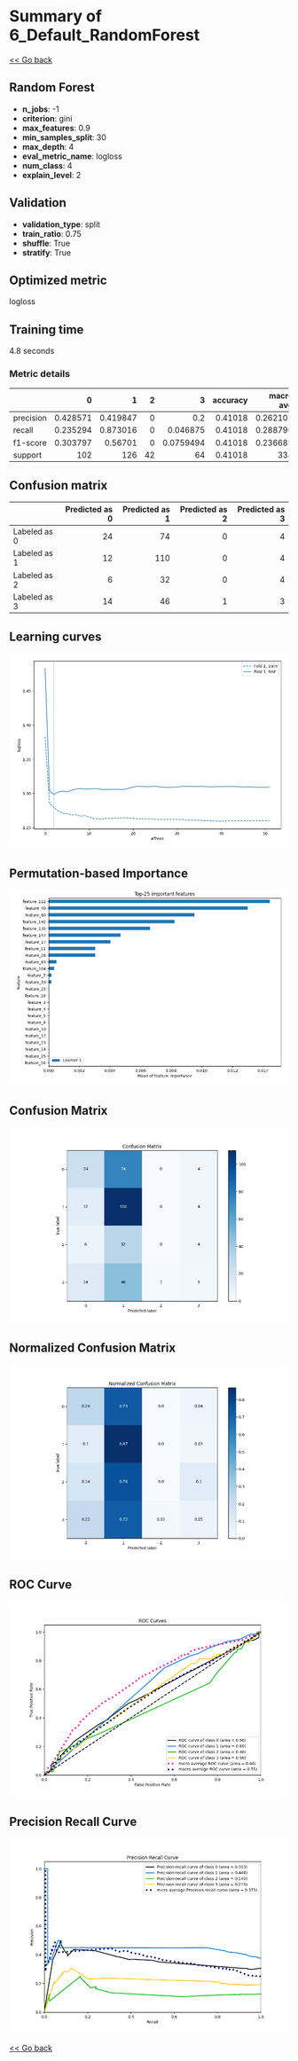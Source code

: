 # Summary of 6_Default_RandomForest

[<< Go back](../README.md)


## Random Forest
- **n_jobs**: -1
- **criterion**: gini
- **max_features**: 0.9
- **min_samples_split**: 30
- **max_depth**: 4
- **eval_metric_name**: logloss
- **num_class**: 4
- **explain_level**: 2

## Validation
 - **validation_type**: split
 - **train_ratio**: 0.75
 - **shuffle**: True
 - **stratify**: True

## Optimized metric
logloss

## Training time

4.8 seconds

### Metric details
|           |          0 |          1 |   2 |          3 |   accuracy |   macro avg |   weighted avg |   logloss |
|:----------|-----------:|-----------:|----:|-----------:|-----------:|------------:|---------------:|----------:|
| precision |   0.428571 |   0.419847 |   0 |  0.2       |    0.41018 |    0.262105 |       0.32759  |   1.29847 |
| recall    |   0.235294 |   0.873016 |   0 |  0.046875  |    0.41018 |    0.288796 |       0.41018  |   1.29847 |
| f1-score  |   0.303797 |   0.56701  |   0 |  0.0759494 |    0.41018 |    0.236689 |       0.321232 |   1.29847 |
| support   | 102        | 126        |  42 | 64         |    0.41018 |  334        |     334        |   1.29847 |


## Confusion matrix
|              |   Predicted as 0 |   Predicted as 1 |   Predicted as 2 |   Predicted as 3 |
|:-------------|-----------------:|-----------------:|-----------------:|-----------------:|
| Labeled as 0 |               24 |               74 |                0 |                4 |
| Labeled as 1 |               12 |              110 |                0 |                4 |
| Labeled as 2 |                6 |               32 |                0 |                4 |
| Labeled as 3 |               14 |               46 |                1 |                3 |

## Learning curves
![Learning curves](learning_curves.png)

## Permutation-based Importance
![Permutation-based Importance](permutation_importance.png)
## Confusion Matrix

![Confusion Matrix](confusion_matrix.png)


## Normalized Confusion Matrix

![Normalized Confusion Matrix](confusion_matrix_normalized.png)


## ROC Curve

![ROC Curve](roc_curve.png)


## Precision Recall Curve

![Precision Recall Curve](precision_recall_curve.png)



[<< Go back](../README.md)
